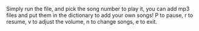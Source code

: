 Simply run the file, and pick the song number to play it, you can add mp3 files and put them in the dictionary to add your own songs!
P to pause, r to resume, v to adjust the volume, n to change songs, e to exit.
